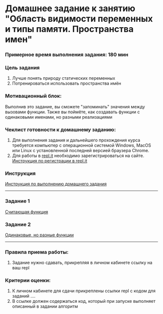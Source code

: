 # Домашнее задание к занятию "Область видимости переменных и типы памяти. Пространства имен"

### Примерное время выполнения задания: 180 мин

### Цель задания

1. Лучше понять природу статических переменных
2. Потренироваться использовать пространства имён

### Мотивационный блок:

Выполнив это задание, вы сможете "запоминать" значения между вызовами функции. Также вы поймёте, как создавать функции с одинаковыми именами, но разными реализациями

### Чеклист готовности к домашнему заданию:

1. Для выполнения задания и дальнейшего прохождения курса требуется компьютер с операционной системой Windows, MacOS или Linux с установленной последней версией браузера Chrome.
2. Для работы в [repl.it](https://repl.it/) необходимо зарегистрироваться на сайте. [Инструкция по регистрации в repl.it](https://github.com/netology-code/cpps-homeworks/tree/main/common/replit)

### Инструкция

[Инструкция по выполнению домашнего задания](https://github.com/netology-code/cpps-homeworks/blob/main/common/readme.md)

------

### Задание 1

[Считающая функция](01)

### Задание 2

[Одинаковые, но разные функции](02)

------

### Правила приема работы:

1. Задание нужно сдавать, прикрепляя в личном кабинете ссылку на ваш repl

### Критерии оценки:

1. К личном кабинете для сдачи прикреплены ссылки repl с кодом для заданий ....
2. В ссылке должен содержаться код, который при запуске выполняет описанный в задании алгоритм


